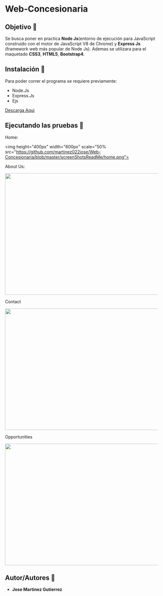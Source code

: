 # Web-Concesionaria

## Objetivo :dart:
Se busca poner en practica **Node Js**(entorno de ejecución para JavaScript construido con el motor de JavaScript V8 de Chrome) y **Express Js** (framework web más popular de Node Js). Ademas se utilizara para el maquetado **CSS3**, **HTML5**, **Bootstrap4**.

## Instalación :wrench:
Para poder correr el programa se requiere previamente:
* Node.Js 
* Express.Js
* Ejs

<a href="https://nodejs.org/es/">Descarga Aqui</a>

## Ejecutando las pruebas :memo:

Home: 

<img height="400px" width="600px" scale="50% src="https://github.com/martinez022jose/Web-Concesionaria/blob/master/screenShotsReadMe/home.png">
                                                                                                                                              
About Us:

<img height="400px" width="600px" scale="50%" src="https://github.com/martinez022jose/Detector-De-Rostros/blob/master/screenShotsReadMe/aboutUs.png">

Contact

<img height="400px" width="600px" scale="50%" src="https://github.com/martinez022jose/Detector-De-Rostros/blob/master/screenShotsReadMe/contact.png">

Opportunities

<img height="400px" width="600px" scale="50%" src="https://github.com/martinez022jose/Detector-De-Rostros/blob/master/screenShotsReadMe/opp.png">

## Autor/Autores :pushpin:
* **Jose Martinez Gutierrez**
